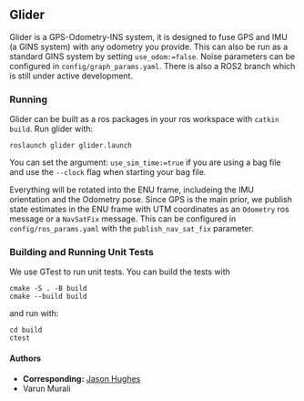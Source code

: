 ## Glider

Glider is a GPS-Odometry-INS system, it is designed to fuse GPS and IMU (a GINS system) with any odometry you provide. This can also be run as a standard GINS system by setting `use_odom:=false`. Noise parameters can be configured in `config/graph_params.yaml`. There is also a ROS2 branch which is still under active development. 

### Running
Glider can be built as a ros packages in your ros workspace with `catkin build`.
Run glider with:
```
roslaunch glider glider.launch
```
You can set the argument: `use_sim_time:=true` if you are using a bag file and use the `--clock` flag when starting your bag file.

Everything will be rotated into the ENU frame, includeing the IMU orientation and the Odometry pose. Since GPS is the main prior, we publish state estimates in the ENU frame with UTM coordinates as an `Odometry` ros message or a `NavSatFix` message. This can be configured in `config/ros_params.yaml` with the `publish_nav_sat_fix` parameter.

### Building and Running Unit Tests
We use GTest to run unit tests. You can build the tests with 
``` 
cmake -S . -B build
cmake --build build
```
and run with:
```
cd build 
ctest
```

#### Authors
 - **Corresponding:** [Jason Hughes](jasonah@.seas.upenn.edu)
 - Varun Murali
